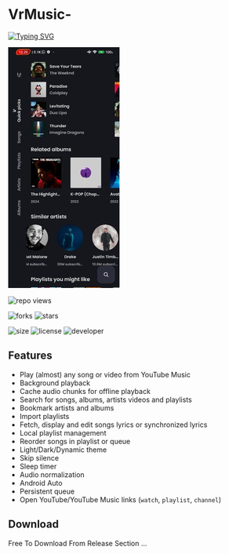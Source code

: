 # VrMusic-






[![Typing SVG](https://readme-typing-svg.demolab.com?font=Space&size=40&pause=1000&color=18F75A&random=false&width=435&lines=VrMusic;Online+Music+Streaming+App)](https://git.io/typing-svg)



  ![demo](demo.jpg) 


 ![repo views](https://hits.seeyoufarm.com/api/count/incr/badge.svg?url=https%3A%2F%2Fgithub.com%2FVehanRajintha%2FVrMusic&count_bg=%2379C83D&title_bg=%23555555&icon=gitpod.svg&icon_color=%23E7E7E7&title=Views&edge_flat=false)


![forks](https://img.shields.io/github/forks/VehanRajintha/VrMusic?label=Forks&style=social)
![stars](https://img.shields.io/github/stars/VehanRajintha/VrMusic?style=social)

![size](https://img.shields.io/github/repo-size/VehanRajintha/VrMusic?color=purple&label=Repo%20Size&style=plastic)
![license](https://img.shields.io/github/license/VehanRajintha/VrMusic?color=purple&label=License&style=plastic)
![developer](https://img.shields.io/static/v1?label=Author&message=Vehan%20Rajintha&color=purple&style=plastic)

## Features
- Play (almost) any song or video from YouTube Music
- Background playback
- Cache audio chunks for offline playback
- Search for songs, albums, artists videos and playlists
- Bookmark artists and albums
- Import playlists
- Fetch, display and edit songs lyrics or synchronized lyrics
- Local playlist management
- Reorder songs in playlist or queue
- Light/Dark/Dynamic theme
- Skip silence
- Sleep timer
- Audio normalization
- Android Auto
- Persistent queue
- Open YouTube/YouTube Music links (`watch`, `playlist`, `channel`)


## Download
Free To Download From Release Section ...
